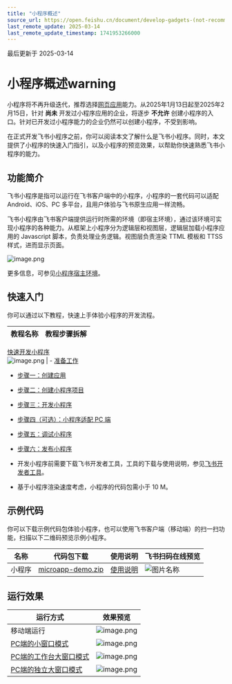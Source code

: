 ```yaml
---
title: "小程序概述"
source_url: https://open.feishu.cn/document/develop-gadgets-(not-recommended)/basic-information/overview
last_remote_update: 2025-03-14
last_remote_update_timestamp: 1741953266000
---
```

最后更新于 2025-03-14

# 小程序概述warning
小程序将不再升级迭代，推荐选择[网页应用](https://open.feishu.cn/document/uYjL24iN/uMTMuMTMuMTM/introduction)能力。从2025年1月13日起至2025年2月15日，针对 **尚未** 开发过小程序应用的企业，将逐步 **不允许** 创建小程序的入口。针对已开发过小程序能力的企业仍然可以创建小程序，不受到影响。

在正式开发飞书小程序之前，你可以阅读本文了解什么是飞书小程序。同时，本文提供了小程序的快速入门指引，以及小程序的预览效果，以帮助你快速熟悉飞书小程序的能力。

## 功能简介

飞书小程序是指可以运行在飞书客户端中的小程序，小程序的一套代码可以适配 Android、iOS、PC 多平台，且用户体验与飞书原生应用一样流畅。

飞书小程序由飞书客户端提供运行时所需的环境（即宿主环境），通过该环境可实现小程序的各种能力。从框架上小程序分为逻辑层和视图层，逻辑层加载小程序应用的 Javascript 脚本，负责处理业务逻辑。视图层负责渲染 TTML 模板和 TTSS 样式，进而显示页面。

![image.png](https://sf3-cn.feishucdn.com/obj/open-platform-opendoc/77dfe217ede1b2b81e4d18369c5cf8b5_U9bGLmOhF3.png?height=738&lazyload=true&maxWidth=600&width=1096)

更多信息，可参见[小程序宿主环境](https://open.feishu.cn/document/uYjL24iN/uUDNzUjL1QzM14SN0MTN)。

## 快速入门

你可以通过以下教程，快速上手体验小程序的开发流程。

教程名称 | 教程步骤拆解
--- | ---
[快速开发小程序](https://open.feishu.cn/document/home/develop-a-gadget-in-5-minutes/create-a-custom-app)  
![image.png](https://sf3-cn.feishucdn.com/obj/open-platform-opendoc/0bcfe857fb555aa275c7ba075ebdc870_LPXpP6LFSy.png?height=400&lazyload=true&width=752) | - [准备工作](https://open.feishu.cn/document/home/develop-a-gadget-in-5-minutes/implement-page-logic)  
- [步骤一：创建应用](https://open.feishu.cn/document/home/develop-a-gadget-in-5-minutes/create-an-app)  
- [步骤二：创建小程序项目](https://open.feishu.cn/document/home/develop-a-gadget-in-5-minutes/create-a-gadget-project)  
- [步骤三：开发小程序](https://open.feishu.cn/document/home/develop-a-gadget-in-5-minutes/draw-a-personal-signature-page)  
- [步骤四（可选）：小程序适配 PC 端](https://open.feishu.cn/document/home/develop-a-gadget-in-5-minutes/adapt-to-pc)  
- [步骤五：调试小程序](https://open.feishu.cn/document/home/develop-a-gadget-in-5-minutes/preview-and-debug)  
- [步骤六：发布小程序](https://open.feishu.cn/document/home/develop-a-gadget-in-5-minutes/upload-project-and-release)

- 开发小程序前需要下载飞书开发者工具，工具的下载与使用说明，参见[飞书开发者工具](https://open.feishu.cn/document/uYjL24iN/ucDOzYjL3gzM24yN4MjN)。

- 基于小程序渲染速度考虑，小程序的代码包需小于 10 M。

## 示例代码

你可以下载示例代码包体验小程序，也可以使用飞书客户端（移动端）的扫一扫功能，扫描以下二维码预览示例小程序。

| 名称 |代码包下载 |使用说明|飞书扫码在线预览 
| - | - | - |- |
| 小程序|[microapp-demo.zip](https://sf3-cn.feishucdn.com/obj/open-platform-opendoc/c73e19d3c910e185c0b76831e8773004_PP9jXkOARb.zip)| [使用说明](https://open.feishu.cn/document/uYjL24iN/uYDM04iNwQjL2ADN)| ![图片名称](https://sf3-cn.feishucdn.com/obj/website-img/acb2395e3e575b81f2352bd209525b10_dnwbLGxD33.png?height=155&lazyload=true&width=155)

## 运行效果

运行方式 | 效果预览
--- | ---
移动端运行 | ![image.png](https://sf3-cn.feishucdn.com/obj/open-platform-opendoc/aa25de2cfe3f43c000974a78623e0c64_uPofQtQZnc.png?height=1184&lazyload=true&maxWidth=240&width=592)
[PC端的小窗口模式](https://open.feishu.cn/document/uYjL24iN/uIjNzUjLyYzM14iM2MTN) | ![image.png](https://sf3-cn.feishucdn.com/obj/open-platform-opendoc/c92c73c021ec1b9706575131f67eded3_dfERlCPm4c.png?height=1010&lazyload=true&width=1640)
[PC端的工作台大窗口模式](https://open.feishu.cn/document/uYjL24iN/uIjNzUjLyYzM14iM2MTN) | ![image.png](https://sf3-cn.feishucdn.com/obj/open-platform-opendoc/61530b48e5f80a8cf52aaec174fda275_sege1WFcmw.png?height=1010&lazyload=true&width=1640)
[PC端的独立大窗口模式](https://open.feishu.cn/document/uYjL24iN/uIjNzUjLyYzM14iM2MTN) | ![image.png](https://sf3-cn.feishucdn.com/obj/open-platform-opendoc/09a9c68096c68cbef09dc2cd7da22967_7RLL8To8Pn.png?height=1010&lazyload=true&width=1640)
